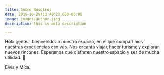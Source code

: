 ```yaml
---
title: Sobre Nosotros
date: 2019-10-29T13:49:23.000+06:00
image: images/author.jpeg
description: this is meta description

---
```

Hola gente....bienvenidos a nuestro espacio, en el que compartimos nuestras experiencias con vos. Nos encanta viajar, hacer turismo y explorar nuevos rincones. Esperamos que disfruten nuestro espacio y sea de mucha utilidad. 🤗

Elvis y Mica.
